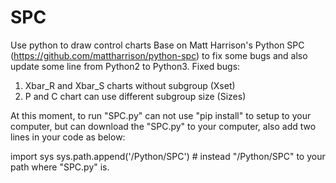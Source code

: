 # SPC
Use python to draw control charts
Base on Matt Harrison's Python SPC (https://github.com/mattharrison/python-spc) to fix some bugs and also update some line from Python2 to Python3.
Fixed bugs:
1. Xbar_R and Xbar_S charts without subgroup (Xset)
2. P and C chart can use different subgroup size (Sizes)

At this moment, to run "SPC.py" can not use "pip install" to setup to your computer, 
but can download the "SPC.py" to your computer, also add two lines in your code as below:


import sys
sys.path.append('/Python/SPC')  # instead "/Python/SPC" to your path where "SPC.py" is.
